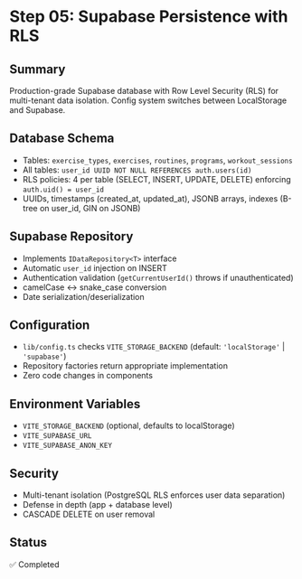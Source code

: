 # Step 05: Supabase Persistence with RLS

## Summary
Production-grade Supabase database with Row Level Security (RLS) for multi-tenant data isolation. Config system switches between LocalStorage and Supabase.

## Database Schema
- Tables: `exercise_types`, `exercises`, `routines`, `programs`, `workout_sessions`
- All tables: `user_id UUID NOT NULL REFERENCES auth.users(id)`
- RLS policies: 4 per table (SELECT, INSERT, UPDATE, DELETE) enforcing `auth.uid() = user_id`
- UUIDs, timestamps (created_at, updated_at), JSONB arrays, indexes (B-tree on user_id, GIN on JSONB)

## Supabase Repository
- Implements `IDataRepository<T>` interface
- Automatic `user_id` injection on INSERT
- Authentication validation (`getCurrentUserId()` throws if unauthenticated)
- camelCase ↔ snake_case conversion
- Date serialization/deserialization

## Configuration
- `lib/config.ts` checks `VITE_STORAGE_BACKEND` (default: `'localStorage'` | `'supabase'`)
- Repository factories return appropriate implementation
- Zero code changes in components

## Environment Variables
- `VITE_STORAGE_BACKEND` (optional, defaults to localStorage)
- `VITE_SUPABASE_URL`
- `VITE_SUPABASE_ANON_KEY`

## Security
- Multi-tenant isolation (PostgreSQL RLS enforces user data separation)
- Defense in depth (app + database level)
- CASCADE DELETE on user removal

## Status
✅ Completed
